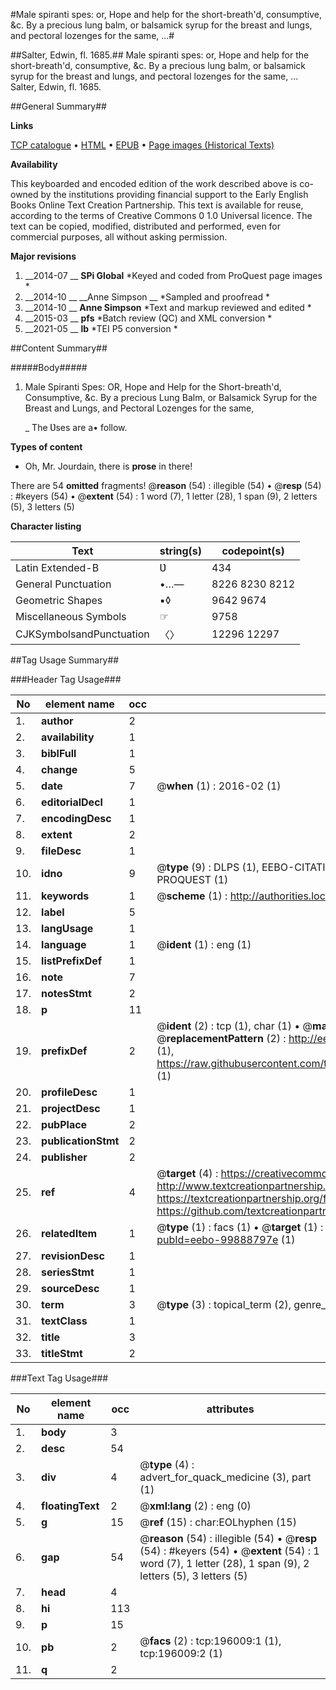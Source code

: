 #Male spiranti spes: or, Hope and help for the short-breath'd, consumptive, &c. By a precious lung balm, or balsamick syrup for the breast and lungs, and pectoral lozenges for the same, ...#

##Salter, Edwin, fl. 1685.##
Male spiranti spes: or, Hope and help for the short-breath'd, consumptive, &c. By a precious lung balm, or balsamick syrup for the breast and lungs, and pectoral lozenges for the same, ...
Salter, Edwin, fl. 1685.

##General Summary##

**Links**

[TCP catalogue](http://www.ota.ox.ac.uk/tcp/)  • 
[HTML](http://tei.it.ox.ac.uk/tcp/Texts-HTML/free/B29/B29271.html)  • 
[EPUB](http://tei.it.ox.ac.uk/tcp/Texts-EPUB/free/B29/B29271.epub) • 
[Page images (Historical Texts)](https://historicaltexts.jisc.ac.uk/eebo-99888797e)

**Availability**

This keyboarded and encoded edition of the work described above is co-owned by the
    institutions providing financial support to the Early English Books Online Text Creation
    Partnership. This text is available for reuse, according to the terms of  Creative Commons 0 1.0 Universal
    licence. The text can be copied, modified, distributed and performed, even for commercial
    purposes, all without asking permission.

**Major revisions**

1. __2014-07 __ __SPi Global__ *Keyed and coded from ProQuest page images *
1. __2014-10 __ __Anne Simpson __ *Sampled and proofread *
1. __2014-10 __ __Anne Simpson__ *Text and markup reviewed and edited *
1. __2015-03 __ __pfs__ *Batch review (QC) and XML conversion *
1. __2021-05 __ __lb__ *TEI P5 conversion *

##Content Summary##

#####Body#####

1. Male Spiranti Spes: OR, Hope and Help for the Short-breath'd, Consumptive, &c. By a precious Lung Balm, or Balsamick Syrup for the Breast and Lungs, and Pectoral Lozenges for the same,

    _ The Ʋses are a• follow.

**Types of content**

  * Oh, Mr. Jourdain, there is **prose** in there!

There are 54 **omitted** fragments! 
 @__reason__ (54) : illegible (54)  •  @__resp__ (54) : #keyers (54)  •  @__extent__ (54) : 1 word (7), 1 letter (28), 1 span (9), 2 letters (5), 3 letters (5)

**Character listing**


|Text|string(s)|codepoint(s)|
|---|---|---|
|Latin Extended-B|Ʋ|434|
|General Punctuation|•…—|8226 8230 8212|
|Geometric Shapes|▪◊|9642 9674|
|Miscellaneous Symbols|☞|9758|
|CJKSymbolsandPunctuation|〈〉|12296 12297|

##Tag Usage Summary##

###Header Tag Usage###

|No|element name|occ|attributes|
|---|---|---|---|
|1.|__author__|2||
|2.|__availability__|1||
|3.|__biblFull__|1||
|4.|__change__|5||
|5.|__date__|7| @__when__ (1) : 2016-02 (1)|
|6.|__editorialDecl__|1||
|7.|__encodingDesc__|1||
|8.|__extent__|2||
|9.|__fileDesc__|1||
|10.|__idno__|9| @__type__ (9) : DLPS (1), EEBO-CITATION (1), VID (1), EEBO-PROQUEST (1), STC (4), PROQUEST (1)|
|11.|__keywords__|1| @__scheme__ (1) : http://authorities.loc.gov/ (1)|
|12.|__label__|5||
|13.|__langUsage__|1||
|14.|__language__|1| @__ident__ (1) : eng (1)|
|15.|__listPrefixDef__|1||
|16.|__note__|7||
|17.|__notesStmt__|2||
|18.|__p__|11||
|19.|__prefixDef__|2| @__ident__ (2) : tcp (1), char (1)  •  @__matchPattern__ (2) : ([0-9\-]+):([0-9IVX]+) (1), (.+) (1)  •  @__replacementPattern__ (2) : http://eebo.chadwyck.com/downloadtiff?vid=$1&page=$2 (1), https://raw.githubusercontent.com/textcreationpartnership/Texts/master/tcpchars.xml#$1 (1)|
|20.|__profileDesc__|1||
|21.|__projectDesc__|1||
|22.|__pubPlace__|2||
|23.|__publicationStmt__|2||
|24.|__publisher__|2||
|25.|__ref__|4| @__target__ (4) : https://creativecommons.org/publicdomain/zero/1.0/ (1), http://www.textcreationpartnership.org/docs/. (1), https://textcreationpartnership.org/faq/#faq05 (1), https://github.com/textcreationpartnership (1)|
|26.|__relatedItem__|1| @__type__ (1) : facs (1)  •  @__target__ (1) : https://data.historicaltexts.jisc.ac.uk/view?pubId=eebo-99888797e (1)|
|27.|__revisionDesc__|1||
|28.|__seriesStmt__|1||
|29.|__sourceDesc__|1||
|30.|__term__|3| @__type__ (3) : topical_term (2), genre_form (1)|
|31.|__textClass__|1||
|32.|__title__|3||
|33.|__titleStmt__|2||


###Text Tag Usage###

|No|element name|occ|attributes|
|---|---|---|---|
|1.|__body__|3||
|2.|__desc__|54||
|3.|__div__|4| @__type__ (4) : advert_for_quack_medicine (3), part (1)|
|4.|__floatingText__|2| @__xml:lang__ (2) : eng (0)|
|5.|__g__|15| @__ref__ (15) : char:EOLhyphen (15)|
|6.|__gap__|54| @__reason__ (54) : illegible (54)  •  @__resp__ (54) : #keyers (54)  •  @__extent__ (54) : 1 word (7), 1 letter (28), 1 span (9), 2 letters (5), 3 letters (5)|
|7.|__head__|4||
|8.|__hi__|113||
|9.|__p__|15||
|10.|__pb__|2| @__facs__ (2) : tcp:196009:1 (1), tcp:196009:2 (1)|
|11.|__q__|2||
